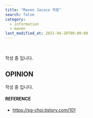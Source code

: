 ```yaml
---
title: "Maven Jacoco 적용"
search: false
category:
  - information
  - maven
last_modified_at: 2021-04-28T00:00:00
---
```


<br>

작성 중 입니다.

## OPINION
작성 중 입니다.

#### REFERENCE
- <https://sg-choi.tistory.com/101>
